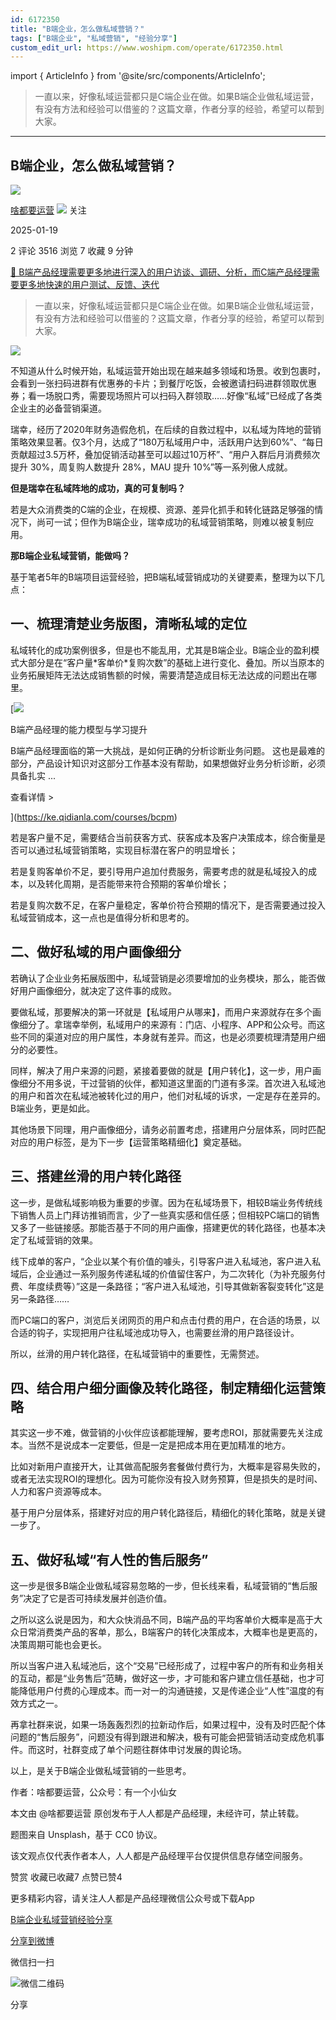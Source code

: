 ```yaml
---
id: 6172350
title: "B端企业，怎么做私域营销？"
tags: ["B端企业", "私域营销", "经验分享"]
custom_edit_url: https://www.woshipm.com/operate/6172350.html
---
```

import { ArticleInfo } from '@site/src/components/ArticleInfo';

<ArticleInfo
    author="啥都要运营"
    authorLink="https://www.woshipm.com/u/1214015"
    published="2025-01-19"
    views={3516}
    comments={2}
    collects={7}
/>

> 一直以来，好像私域运营都只是C端企业在做。如果B端企业做私域运营，有没有方法和经验可以借鉴的？这篇文章，作者分享的经验，希望可以帮到大家。

---

## B端企业，怎么做私域营销？

[![](https://static.woshipm.com/view/woshipm_api_def_20240315163156_1031.jpg?imageView2/1/w/72/h/72/q/100)](https://www.woshipm.com/u/1214015)

[啥都要运营](https://www.woshipm.com/u/1214015) ![](https://static.woshipm.com/tag/1101_1@2x.png) 关注

2025-01-19

2 评论 3516 浏览 7 收藏 9 分钟

[🔗 B端产品经理需要更多地进行深入的用户访谈、调研、分析，而C端产品经理需要更多地快速的用户测试、反馈、迭代](https://ke.qidianla.com/courses/bcpm)

> 一直以来，好像私域运营都只是C端企业在做。如果B端企业做私域运营，有没有方法和经验可以借鉴的？这篇文章，作者分享的经验，希望可以帮到大家。

![](https://image.woshipm.com/2023/04/13/9b833248-d9de-11ed-bd5e-00163e0b5ff3.jpg)

不知道从什么时候开始，私域运营开始出现在越来越多领域和场景。收到包裹时，会看到一张扫码进群有优惠券的卡片；到餐厅吃饭，会被邀请扫码进群领取优惠券；看一场脱口秀，需要现场照片可以扫码入群领取……好像“私域”已经成了各类企业主的必备营销渠道。

瑞幸，经历了2020年财务造假危机，在后续的自救过程中，以私域为阵地的营销策略效果显著。仅3个月，达成了“180万私域用户中，活跃用户达到60%”、“每日贡献超过3.5万杯，叠加促销活动甚至可以超过10万杯”、“用户入群后月消费频次提升 30%，周复购人数提升 28%，MAU 提升 10%”等一系列傲人成就。

**但是瑞幸在私域阵地的成功，真的可复制吗？**

若是大众消费类的C端的企业，在规模、资源、差异化抓手和转化链路足够强的情况下，尚可一试；但作为B端企业，瑞幸成功的私域营销策略，则难以被复制应用。

**那B端企业私域营销，能做吗？**

基于笔者5年的B端项目运营经验，把B端私域营销成功的关键要素，整理为以下几点：

## 一、梳理清楚业务版图，清晰私域的定位

私域转化的成功案例很多，但是也不能乱用，尤其是B端企业。B端企业的盈利模式大部分是在“客户量\*客单价\*复购次数”的基础上进行变化、叠加。所以当原本的业务拓展矩阵无法达成销售额的时候，需要清楚造成目标无法达成的问题出在哪里。

[![](https://image.woshipm.com/2023/08/02/1554eea8-30e3-11ee-88e7-00163e0b5ff3.png)

B端产品经理的能力模型与学习提升

B端产品经理面临的第一大挑战，是如何正确的分析诊断业务问题。 这也是最难的部分，产品设计知识对这部分工作基本没有帮助，如果想做好业务分析诊断，必须具备扎实 ...

查看详情 >

](https://ke.qidianla.com/courses/bcpm)

若是客户量不足，需要结合当前获客方式、获客成本及客户决策成本，综合衡量是否可以通过私域营销策略，实现目标潜在客户的明显增长；

若是复购客单价不足，要引导用户追加付费服务，需要考虑的就是私域投入的成本，以及转化周期，是否能带来符合预期的客单价增长；

若是复购次数不足，在客户量稳定，客单价符合预期的情况下，是否需要通过投入私域营销成本，这一点也是值得分析和思考的。

## 二、做好私域的用户画像细分

若确认了企业业务拓展版图中，私域营销是必须要增加的业务模块，那么，能否做好用户画像细分，就决定了这件事的成败。

要做私域，那要解决的第一环就是【私域用户从哪来】，而用户来源就存在多个画像细分了。拿瑞幸举例，私域用户的来源有：门店、小程序、APP和公众号。而这些不同的渠道对应的用户属性，本身就有差异。而这，也是必须要梳理清楚用户细分的必要性。

同样，解决了用户来源的问题，紧接着要做的就是【用户转化】，这一步，用户画像细分不用多说，干过营销的伙伴，都知道这里面的门道有多深。首次进入私域池的用户和首次在私域池被转化过的用户，他们对私域的诉求，一定是存在差异的。B端业务，更是如此。

其他场景下同理，用户画像细分，请务必前置考虑，搭建用户分层体系，同时匹配对应的用户标签，是为下一步【运营策略精细化】奠定基础。

## 三、搭建丝滑的用户转化路径

这一步，是做私域影响极为重要的步骤。因为在私域场景下，相较B端业务传统线下销售人员上门拜访推销而言，少了一些真实感和信任感；但相较PC端口的销售又多了一些链接感。那能否基于不同的用户画像，搭建更优的转化路径，也基本决定了私域营销的效果。

线下成单的客户，“企业以某个有价值的噱头，引导客户进入私域池，客户进入私域后，企业通过一系列服务传递私域的价值留住客户，为二次转化（为补充服务付费、年度续费等）”这是一条路径；“客户进入私域池，引导其做新客裂变转化”这是另一条路径……

而PC端口的客户，浏览后关闭网页的用户和点击付费的用户，在合适的场景，以合适的钩子，实现把用户往私域池成功导入，也需要丝滑的用户路径设计。

所以，丝滑的用户转化路径，在私域营销中的重要性，无需赘述。

## 四、结合用户细分画像及转化路径，制定精细化运营策略

其实这一步不难，做营销的小伙伴应该都能理解，要考虑ROI，那就需要先关注成本。当然不是说成本一定要低，但是一定是把成本用在更加精准的地方。

比如对新用户直接开大，让其做高配服务套餐做付费行为，大概率是容易失败的，或者无法实现ROI的理想化。因为可能你没有投入财务预算，但是损失的是时间、人力和客户资源等成本。

基于用户分层体系，搭建好对应的用户转化路径后，精细化的转化策略，就是关键一步了。

## 五、做好私域“有人性的售后服务”

这一步是很多B端企业做私域容易忽略的一步，但长线来看，私域营销的“售后服务”决定了它是否可持续发展并创造价值。

之所以这么说是因为，和大众快消品不同，B端产品的平均客单价大概率是高于大众日常消费类产品的客单，那么，B端客户的转化决策成本，大概率也是更高的，决策周期可能也会更长。

所以当客户进入私域池后，这个“交易”已经形成了，过程中客户的所有和业务相关的互动，都是“业务售后”范畴，做好这一步，才可能和客户建立信任基础，也才可能降低用户付费的心理成本。而一对一的沟通链接，又是传递企业“人性”温度的有效方式之一。

再拿社群来说，如果一场轰轰烈烈的拉新动作后，如果过程中，没有及时匹配个体问题的“售后服务”，问题没有得到跟进和解决，极有可能会把营销活动变成危机事件。而这时，社群变成了单个问题往群体申讨发展的舆论场。

以上，是关于B端企业做私域营销的一些思考。

作者：啥都要运营，公众号：有一个小仙女

本文由 @啥都要运营 原创发布于人人都是产品经理，未经许可，禁止转载。

题图来自 Unsplash，基于 CC0 协议。

该文观点仅代表作者本人，人人都是产品经理平台仅提供信息存储空间服务。

赞赏 收藏已收藏7 点赞已赞4

更多精彩内容，请关注人人都是产品经理微信公众号或下载App

[B端企业](https://www.woshipm.com/tag/b%e7%ab%af%e4%bc%81%e4%b8%9a)[私域营销](https://www.woshipm.com/tag/%e7%a7%81%e5%9f%9f%e8%90%a5%e9%94%80)[经验分享](https://www.woshipm.com/tag/%e7%bb%8f%e9%aa%8c%e5%88%86%e4%ba%ab)

[分享到微博](https://service.weibo.com/share/share.php?appkey=2775287854&title=B端企业，怎么做私域营销？&url=https://www.woshipm.com/operate/6172350.html&pic=https://image.woshipm.com/2023/04/13/9b833248-d9de-11ed-bd5e-00163e0b5ff3.jpg)

微信扫一扫

![微信二维码](https://api.pwmqr.com/qrcode/create/?url=https://www.woshipm.com/operate/6172350.html)

分享